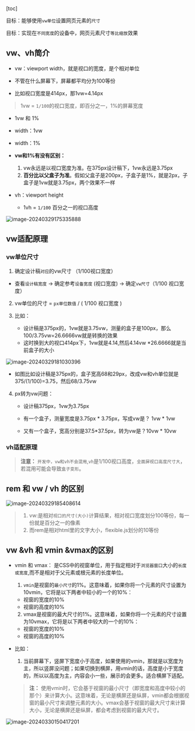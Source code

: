 [toc]





目标：能够使用`vw单位`设置网页元素的`尺寸`

目标：实现在`不同宽度`的设备中，网页元素尺寸`等比缩放`效果





## vw、vh简介

* vw：viewport width，就是视口的宽度，是个相对单位

* 不管在什么屏幕下，屏幕都平均分为100等份
* 比如视口宽度是414px，那1vw=4.14px

> 1vw = `1/100`的视口宽度，即百分之一，1%的屏幕宽度

* 1vw 和 1% 
* width：1vw
* width：1%



* **vw和1%有没有区别：**
  1. vw永远是以视口宽度为准。在375px设计稿下，1vw永远是3.75px
  2. **百分比以父盒子为准**。假如父盒子是200px，子盒子是1%，就是2px，子盒子是1vw就是3.75px，两个效果不一样



* vh：viewport height
  * 1vh = `1/100` 百分之一的视口高度

![image-20240329175335888](http://images.newstar.net.cn/sally-imgsimage-20240329175335888.png) 





## vw适配原理

### vw单位尺寸

1. 确定设计稿`对应`的vw尺寸 （1/100视口宽度）
   
* 查看`设计稿宽度` → 确定参考`设备宽度` (视口宽度) → 确定`vw尺寸`（1/100 视口宽度）
   
2. vw单位的尺寸 = `px单位数值` / ( 1/100 视口宽度 )

3. 比如：

   * 设计稿是375px的，1vw就是3.75vw，测量的盒子是100px，那么100/3.75vw=26.6666vw就是转换的效果
   * 这时换到大的视口414px下，1vw就是4.14,然后4.14vw *26.6666就是当前盒子的大小

   

![image-20240329181030396](http://images.newstar.net.cn/sally-imgsimage-20240329181030396.png) 

* 如图比如设计稿是375px的，盒子宽高68和29px，改成vw和vh单位就是 375/(1/100)=3.75，然后68/3.75vw



4. px转为vw问题：

   * 设计稿375px，1vw为3.75px

   * 有一个盒子，测量宽度是3.75px * 3.75px，写成vw是？ 1vw * 1vw
   * 又有一个盒子，宽高分别是37.5*37.5px，转为vw是？10vw * 10vw

   

   



### vh适配原理

> **注意：** `开发中，vw和vh不会混用`,`vh`是1/100视口高度，`全面屏视口高度尺寸大`，若混用可能会导致`盒子变形`。





## rem 和 vw / vh 的区别

![image-20240329185408614](http://images.newstar.net.cn/sally-imgsimage-20240329185408614.png) 

> 1. vw:是相对`视口的尺寸(大小)`计算结果，相对视口宽度划分100等份，每一份就是百分之一的像素
> 2. 而rem是相对html里的文字大小，flexible.js划分的10等份





## vw &vh 和 vmin &vmax的区别

* vmin 和 vmax： 是CSS中的视窗单位，用于指定相对于`浏览器窗口`大小的`长度或宽度`,而不是相对于父元素或根元素的长度单位。

  1. `vmin`是视窗的`最小尺寸`的1%。这意味着，如果你将一个元素的尺寸设置为10vmin，它将是以下两者中较小的一个的10%：

  - 视窗的宽度的10%
  - 视窗的高度的10%

  2. vmax是视窗的最大尺寸的1%。这意味着，如果你将一个元素的尺寸设置为10vmax，它将是以下两者中较大的一个的10%：

  * 视窗的宽度的10%
  * 视窗的高度的10%

* 比如：

  1. 当前屏幕下，竖屏下宽度小于高度，如果使用的vmin，那就是以宽度为主，所以竖屏没问题；如果切换到横屏，用vmin的话，高度是小于宽度的，所以以高度为主，内容会小一些，展示的会更多。适合横屏下适配。

  > **注：** 使用vmin时，它会基于视窗的最小尺寸（即宽度和高度中较小的那个）来计算大小。这意味着，无论是横屏还是纵屏，vmin都会根据视窗的最小尺寸来调整元素的大小。vmax会基于视窗的最大尺寸来计算大小，无论是横屏还是纵屏，都会考虑到视窗的最大尺寸。



![image-20240330150417201](http://images.newstar.net.cn/sally-imgsimage-20240330150417201.png) 

